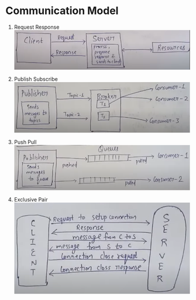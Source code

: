 # Communication Model

1. Request Response
   ![alt text](image-10.png)

2. Publish Subscribe
![alt text](image-11.png)

3. Push Pull
![alt text](image-12.png)

4. Exclusive Pair
![alt text](image-13.png)